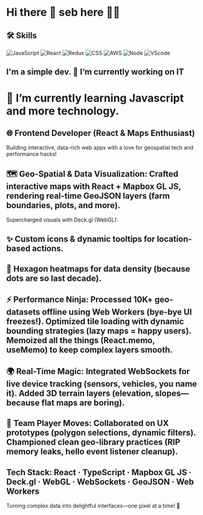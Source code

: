 # Hi there 👋 seb here 🐱‍👤
## 🛠️ Skills
![JavaScript](https://img.shields.io/badge/javascript-%23323330.svg?style=flat-square&logo=javascript&logoColor=%23F7DF1E)
![React](https://img.shields.io/badge/react-%2320232a.svg?style=flat-square&logo=react&logoColor=%2361DAFB)
![Redux](https://img.shields.io/badge/redux-%23593d88.svg?style=flat-square&logo=redux&logoColor=white)
![CSS](https://img.shields.io/badge/css3-%231572B6.svg?style=flat-square&logo=css3&logoColor=white)
![AWS](https://img.shields.io/badge/AWS-%23FF9900.svg?style=flat-square&logo=amazon-aws&logoColor=white)
![Node](https://img.shields.io/badge/node.js-%2343853D.svg?style=flat-square&logo=node.js&logoColor=white)
![VScode](https://img.shields.io/badge/VisualStudioCode-0078d7.svg?style=flat-square&logo=visual-studio-code&logoColor=white)
<!--
**sebastian031093/sebastian031093** is a ✨ _special_ ✨ repository because its `README.md` (this file) appears on your GitHub profile.
Here are some ideas to get you started:
-->

## I'm a simple dev. 🔭 I’m currently working on IT

# 🌱 I’m currently learning Javascript and more technology.

## 🌐 Frontend Developer (React & Maps Enthusiast)
Building interactive, data-rich web apps with a love for geospatial tech and performance hacks!

## 🗺 Geo-Spatial & Data Visualization: Crafted interactive maps with React + Mapbox GL JS, rendering real-time GeoJSON layers (farm boundaries, plots, and more).
Supercharged visuals with Deck.gl (WebGL):
## ✨ Custom icons & dynamic tooltips for location-based actions.
## 🌱 Hexagon heatmaps for data density (because dots are so last decade).
## ⚡ Performance Ninja: Processed 10K+ geo-datasets offline using Web Workers (bye-bye UI freezes!). Optimized tile loading with dynamic bounding strategies (lazy maps = happy users). Memoized all the things (React.memo, useMemo) to keep complex layers smooth.

## 🌍 Real-Time Magic: Integrated WebSockets for live device tracking (sensors, vehicles, you name it). Added 3D terrain layers (elevation, slopes—because flat maps are boring).
## 🤝 Team Player Moves: Collaborated on UX prototypes (polygon selections, dynamic filters). Championed clean geo-library practices (RIP memory leaks, hello event listener cleanup).

## Tech Stack: React · TypeScript · Mapbox GL JS · Deck.gl · WebGL · WebSockets · GeoJSON · Web Workers

Turning complex data into delightful interfaces—one pixel at a time! 🚀
